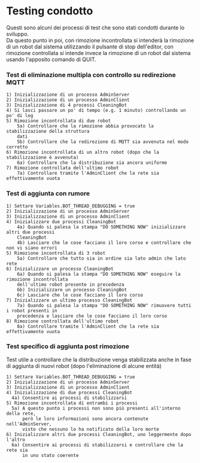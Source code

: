 <h1>Testing condotto</h1>

Questi sono alcuni dei processi di test che sono stati condotti durante lo 
sviluppo. <br>
Da questo punto in poi, con rimozione incontrollata si intenderà la rimozione di un 
robot dal sistema utilizzando il pulsante di stop dell'editor, con rimozione controllata
si intende invece la rimozione di un robot dal sistema usando l'apposito comando di 
QUIT.

<h3>Test di eliminazione multipla con controllo su redirezione MQTT</h3>
    
    1) Inizializzazione di un processo AdminServer
    2) Inizializzazione di un processo AdminClient
    3) Inizializzazione di 4 processi CleaningBot
    4) Si lasci passare un po' di tempo (e.g. 1 minuto) controllando un po' di log
    5) Rimozione incontrollata di due robot
        5a) Controllare che la rimozione abbia provocato la stabilizzazione della struttura 
        dati
        5b) Controllare che la redirezione di MQTT sia avvenuta nel modo corretto
    6) Rimozione incontrollata di un altro robot (dopo che la stabilizzazione è avvenuta)
        6a) Controllare che la distribuzione sia ancora uniforme
    7) Rimozione controllata dell'ultimo robot
        7a) Controllare tramite l'AdminClient che la rete sia effettivamente vuota

<h3>Test di aggiunta con rumore</h3>

    1) Settare Variables.BOT_THREAD_DEBUGGING = true
    2) Inizializzazione di un processo AdminServer
    3) Inizializzazione di un processo AdminClient
    4) Inizializzare due processi CleaningBot
        4a) Quando si palesa la stampa "DO SOMETHING NOW" inizializzare altri due processi 
        CleaningBot
        4b) Lasciare che le cose facciano il loro corso e controllare che non vi siano errori
    5) Rimozione incontrollata di 3 robot
        5a) Controllare che tutto sia in ordine sia lato admin che lato rete
    6) Inizializzare un processo CleaningBot
        6a) Quando si palesa la stampa "DO SOMETHING NOW" eseguire la rimozione incontrollata 
        dell'ultimo robot presente in precedenza
        6b) Inizializzare un processo CleaningBot
        6c) Lasciare che le cose facciano il loro corso
    7) Inizializzare un ultimo processo CleaningBot
        7a) Quando si palesa la stampa "DO SOMETHING NOW" rimuovere tutti i robot presenti in 
        precedenza e lasciare che le cose facciano il loro corso
    8) Rimozione controllata dell'ultimo robot
        8a) Controllare tramite l'AdminClient che la rete sia effettivamente vuota

<h3>Test specifico di aggiunta post rimozione</h3>
Test utile a controllare che la distribuzione venga stabilizzata anche in fase di aggiunta di nuovi 
robot (dopo l'eliminazione di alcune entità)

    1) Settare Variables.BOT_THREAD_DEBUGGING = true
    2) Inizializzazione di un processo AdminServer
    3) Inizializzazione di un processo AdminClient
    4) Inizializzazione di due processi CleaningBot
      4a) Consentire ai processi di stabilizzarsi
    5) Rimozione incontrollata di entrambi i processi
      5a) A questo punto i processi non sono più presenti all'interno della rete, 
          però le loro informazioni sono ancora contenute nell'AdminServer, 
          visto che nessuno lo ha notificato della loro morte
    6) Inizializzare altri due processi CleaningBot, uno leggermente dopo l'altro
      6a) Consentire ai processi di stabilizzarsi e controllare che la rete sia 
          in uno stato coerente